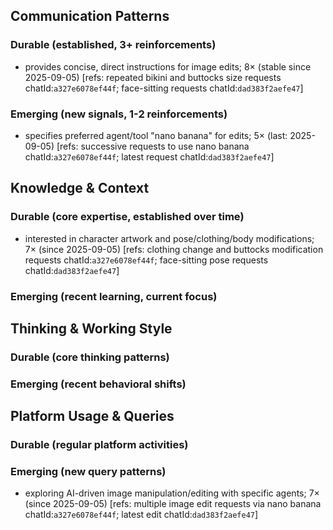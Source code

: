 ## Communication Patterns
### Durable (established, 3+ reinforcements)
- provides concise, direct instructions for image edits; 8× (stable since 2025-09-05) [refs: repeated bikini and buttocks size requests chatId:`a327e6078ef44f`; face-sitting requests chatId:`dad383f2aefe47`]

### Emerging (new signals, 1-2 reinforcements)
- specifies preferred agent/tool "nano banana" for edits; 5× (last: 2025-09-05) [refs: successive requests to use nano banana chatId:`a327e6078ef44f`; latest request chatId:`dad383f2aefe47`]

## Knowledge & Context
### Durable (core expertise, established over time)
- interested in character artwork and pose/clothing/body modifications; 7× (since 2025-09-05) [refs: clothing change and buttocks modification requests chatId:`a327e6078ef44f`; face-sitting pose requests chatId:`dad383f2aefe47`]

### Emerging (recent learning, current focus)

## Thinking & Working Style
### Durable (core thinking patterns)

### Emerging (recent behavioral shifts)

## Platform Usage & Queries
### Durable (regular platform activities)

### Emerging (new query patterns)
- exploring AI-driven image manipulation/editing with specific agents; 7× (since 2025-09-05) [refs: multiple image edit requests via nano banana chatId:`a327e6078ef44f`; latest edit chatId:`dad383f2aefe47`]